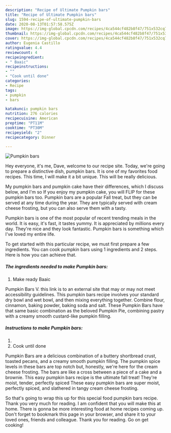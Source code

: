 ```yaml
---
description: "Recipe of Ultimate Pumpkin bars"
title: "Recipe of Ultimate Pumpkin bars"
slug: 1594-recipe-of-ultimate-pumpkin-bars
date: 2020-08-13T01:57:58.575Z
image: https://img-global.cpcdn.com/recipes/4ca544cf482b8f47/751x532cq70/pumpkin-bars-recipe-main-photo.jpg
thumbnail: https://img-global.cpcdn.com/recipes/4ca544cf482b8f47/751x532cq70/pumpkin-bars-recipe-main-photo.jpg
cover: https://img-global.cpcdn.com/recipes/4ca544cf482b8f47/751x532cq70/pumpkin-bars-recipe-main-photo.jpg
author: Eugenia Castillo
ratingvalue: 4.4
reviewcount: 4
recipeingredient:
- " Baaic"
recipeinstructions:
- ""
- "Cook until done"
categories:
- Recipe
tags:
- pumpkin
- bars

katakunci: pumpkin bars 
nutrition: 276 calories
recipecuisine: American
preptime: "PT11M"
cooktime: "PT30M"
recipeyield: "2"
recipecategory: Dinner

---
```



![Pumpkin bars](https://img-global.cpcdn.com/recipes/4ca544cf482b8f47/751x532cq70/pumpkin-bars-recipe-main-photo.jpg)

Hey everyone, it's me, Dave, welcome to our recipe site. Today, we're going to prepare a distinctive dish, pumpkin bars. It is one of my favorites food recipes. This time, I will make it a bit unique. This will be really delicious.

My pumpkin bars and pumpkin cake have their differences, which I discuss below, and I&#39;m so If you enjoy my pumpkin cake, you will FLIP for these pumpkin bars too. Pumpkin bars are a popular Fall treat, but they can be served at any time during the year. They are typically served with cream cheese frosting, but you can also serve them with a tasty.

Pumpkin bars is one of the most popular of recent trending meals in the world. It is easy, it's fast, it tastes yummy. It is appreciated by millions every day. They're nice and they look fantastic. Pumpkin bars is something which I've loved my entire life.


To get started with this particular recipe, we must first prepare a few ingredients. You can cook pumpkin bars using 1 ingredients and 2 steps. Here is how you can achieve that.

<!--inarticleads1-->

##### The ingredients needed to make Pumpkin bars:

1. Make ready  Baaic


Pumpkin Bars V. this link is to an external site that may or may not meet accessibility guidelines. This pumpkin bars recipe involves your standard dry bowl and wet bowl, and then mixing everything together. Combine flour, cinnamon, baking powder, baking soda and salt. These Pumpkin Bars have that same basic combination as the beloved Pumpkin Pie, combining pastry with a creamy smooth custard-like pumpkin filling. 

<!--inarticleads2-->

##### Instructions to make Pumpkin bars:

1. 
1. Cook until done


Pumpkin Bars are a delicious combination of a buttery shortbread crust, toasted pecans, and a creamy smooth pumpkin filling. The pumpkin spice levels in these bars are top notch but, honestly, we&#39;re here for the cream cheese frosting. The bars are like a cross between a piece of a cake and a brownie. This easy pumpkin bars recipe is the ultimate fall treat! They&#39;re moist, tender, perfectly spiced These easy pumpkin bars are super moist, perfectly spiced, and slathered in tangy cream cheese frosting. 

So that's going to wrap this up for this special food pumpkin bars recipe. Thank you very much for reading. I am confident that you will make this at home. There is gonna be more interesting food at home recipes coming up. Don't forget to bookmark this page in your browser, and share it to your loved ones, friends and colleague. Thank you for reading. Go on get cooking!
